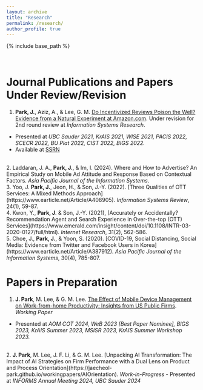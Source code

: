 ```yaml
---
layout: archive
title: "Research"
permalink: /research/
author_profile: true
---
```


{% include base_path %}

<br>

Journal Publications and Papers Under Review/Revision
======
  
1. <b>Park, J.</b>, Aziz, A., & Lee, G. M. [Do Incentivized Reviews Poison the Well? Evidence from a Natural Experiment at Amazon.com](https://jaecheol-park.github.io/workingpapers/IncentivizedReviews). Under revision for 2nd round review at <i>Information Systems Research</i>.  
- Presented at <i>UBC Sauder 2021, KrAIS 2021, WISE 2021, PACIS 2022, SCECR 2022, BU Plat 2022, CIST 2022, BIGS 2022.</i>
- Available at [SSRN](https://papers.ssrn.com/abstract=4718932)
<br>
2. Laddaran, J. A., <b>Park, J.</b>, & Im, I. (2024). Where and How to Advertise? An Empirical Study on Mobile Ad Attitude and Response Based on Contextual Factors. <i>Asia Pacific Journal of the Information Systems</i>.  
<br>
3. Yoo, J. <b>Park, J.</b>, Jeon, H., & Son, J.-Y. (2022). [Three Qualities of OTT Services: A Mixed Methods Approach](https://www.earticle.net/Article/A408905). <i>Information Systems Review</i>, 24(1), 59-87.  
<br>
4. Kwon, Y., <b>Park, J</b>. & Son, J.-Y. (2021), [Accurately or Accidentally? Recommendation Agent and Search Experience in Over-the-top (OTT) Services](https://www.emerald.com/insight/content/doi/10.1108/INTR-03-2020-0127/full/html). <i>Internet Research</i>, 31(2), 562-586.  
<br>
5. Choe, J., <b>Park, J.</b>, & Yoon, S. (2020). [COVID-19, Social Distancing, Social Media: Evidence from Twitter and Facebook Users in Korea](https://www.earticle.net/Article/A387912). <i>Asia Pacific Journal of the Information Systems</i>, 30(4), 785-807.  
<br>

Papers in Preparation
======
  
1. <b>J. Park</b>, M. Lee, & G. M. Lee. [The Effect of Mobile Device Management on Work-from-home Productivity: Insights from US Public Firms](https://jaecheol-park.github.io/workingpapers/MDM). <i>Working Paper</i>
- Presented at <i>AOM COT 2024, WeB 2023 [Best Paper Nominee], BIGS 2023, KrAIS Summer 2023, MSISR 2023, KrAIS Summer Workshop 2023.</i>
<br>
2. <b>J. Park</b>, M. Lee, J. F. Li, & G. M. Lee. [Unpacking AI Transformation: The Impact of AI Strategies on Firm Performance with a Dual Lens on Product and Process Orientation](https://jaecheol-park.github.io/workingpapers/AIOrientation). <i>Work-in-Progress</i>
- Presented at <i>INFORMS Annual Meeting 2024, UBC Sauder 2024</i>
<br>

